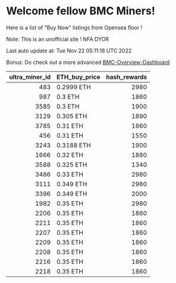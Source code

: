 # Welcome fellow BMC Miners!
Here is a list of "Buy Now" listings from Opensea floor !

Note: This is an unofficial site ! NFA DYOR

Last auto update at: Tue Nov 22 05:11:18 UTC 2022

Bonus: Do check out a more advanced [BMC-Overview-Dashboard](https://dune.com/defifunk/BMC-Overview-Dashboard)


|   ultra_miner_id | ETH_buy_price   |   hash_rewards |
|-----------------:|:----------------|---------------:|
|              483 | 0.2999 ETH      |           2980 |
|              987 | 0.3 ETH         |           1860 |
|             3585 | 0.3 ETH         |           1900 |
|             3129 | 0.305 ETH       |           1890 |
|             3785 | 0.31 ETH        |           1860 |
|              456 | 0.31 ETH        |           1550 |
|             3243 | 0.3188 ETH      |           1900 |
|             1666 | 0.32 ETH        |           1880 |
|             3588 | 0.325 ETH       |           1340 |
|             3486 | 0.33 ETH        |           2980 |
|             3111 | 0.349 ETH       |           2980 |
|             3396 | 0.349 ETH       |           2000 |
|             1982 | 0.35 ETH        |           2980 |
|             2206 | 0.35 ETH        |           1860 |
|             2211 | 0.35 ETH        |           1860 |
|             2207 | 0.35 ETH        |           1860 |
|             2209 | 0.35 ETH        |           1860 |
|             2208 | 0.35 ETH        |           1860 |
|             2216 | 0.35 ETH        |           1860 |
|             2218 | 0.35 ETH        |           1860 |